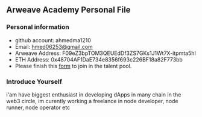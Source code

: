 ## Arweave Academy Personal File

### Personal information

- github account: ahmedma1210
- Email: hmed06253@gmail.com
- Arweave Address: F09eZ3bpTOM3QEUEdDf3ZS7GKs1J1Wt7X-itpmta5hI
- ETH Address: 0x48704AF1DaE734e8356f693c226BF18a82F773bb
- Please finish this [form](https://docs.google.com/forms/d/e/1FAIpQLSfWA5fIIcBgmRppm3jNz5vmf9Mai_QMVil-2pO4r7YKn_Zhtw/viewform?usp=sf_link) to join in the talent pool.

### Introduce Yourself
 i'am have biggest enthusiast in developing dApps in many chain in the web3 circle, im curently working a freelance in node developer, node runner, node operator etc
